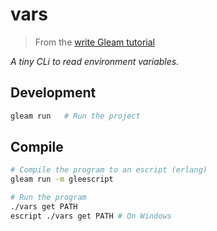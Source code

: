 # vars

> From the [write Gleam tutorial](https://gleam.run/writing-gleam/)

*A tiny CLi to read environment variables.*

## Development

```sh
gleam run   # Run the project
```

## Compile

```sh
# Compile the program to an escript (erlang)
gleam run -m gleescript

# Run the program
./vars get PATH
escript ./vars get PATH # On Windows
```